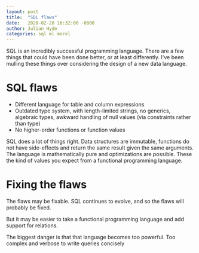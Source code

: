 ```yaml
---
layout: post
title:  "SQL flaws"
date:   2020-02-20 16:32:00 -0800
author: Julian Hyde
categories: sql ml morel
---
```

SQL is an incredibly successful programming language.
There are a few things that could have been done better, or at least differently.
I've been mulling these things over considering the design of a new data language.

# SQL flaws

* Different language for table and column expressions
* Outdated type system, with length-limited strings, no generics, algebraic types, awkward handling of null values (via constraints rather than type)
* No higher-order functions or function values

SQL does a lot of things right. Data structures are
immutable, functions do not have side-effects and return the same
result given the same arguments. The language is mathematically pure
and optimizations are possible. These the kind of values you
expect from a functional programming language.

# Fixing the flaws

The flaws may be fixable. SQL continues to evolve, and so the flaws will probably be fixed.

But it may be easier to take a functional programming language and add
support for relations.

The biggest danger is that that language becomes too powerful. Too complex and verbose to write queries concisely 